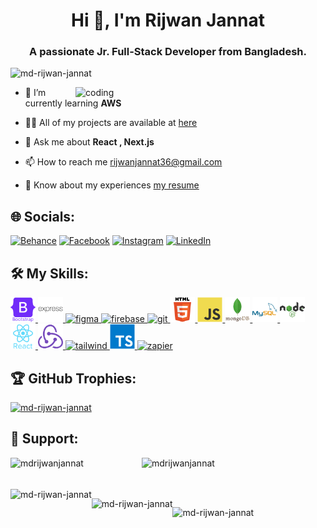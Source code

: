 <h1 align="center">Hi 👋, I'm Rijwan Jannat</h1>
<h3 align="center">A passionate Jr. Full-Stack Developer from Bangladesh.</h3>

<p align="left"> <img src="https://komarev.com/ghpvc/?username=md-rijwan-jannat&label=Profile%20views&color=0e75b6&style=flat" alt="md-rijwan-jannat" /> </p>

<img align="right" alt="coding" width="400" src="https://user-images.githubusercontent.com/55389276/140866485-8fb1c876-9a8f-4d6a-98dc-08c4981eaf70.gif">

- 🌱 I’m currently learning **AWS**

- 👨‍💻 All of my projects are available at [here](https://my-personal-portfolio-teal.vercel.app/)

- 💬 Ask me about **React , Next.js**

- 📫 How to reach me rijwanjannat36@gmail.com

- 📄 Know about my experiences [my resume](https://drive.google.com/file/d/11DBXwQzSED0-g-WaMjGd80gFgLkdwK4d/view?usp=drive_link)

## 🌐 Socials:
[![Behance](https://img.shields.io/badge/Behance-1769ff?logo=behance&logoColor=white)](https://behance.net/https://64a1312f9bc5c72b1524b993--dashing-fudge-319855.netlify.app/) [![Facebook](https://img.shields.io/badge/Facebook-%231877F2.svg?logo=Facebook&logoColor=white)](https://facebook.com/https://www.facebook.com/profile.php?id=100086218014706) [![Instagram](https://img.shields.io/badge/Instagram-%23E4405F.svg?logo=Instagram&logoColor=white)](https://instagram.com/https://www.instagram.com/rijwanjannat/) [![LinkedIn](https://img.shields.io/badge/LinkedIn-%230077B5.svg?logo=linkedin&logoColor=white)](https://linkedin.com/in/https://www.linkedin.com/in/md-rijwan-jannat1/) 

## 🛠️ My Skills:
<p align="left"> <a href="https://getbootstrap.com" target="_blank" rel="noreferrer"> <img src="https://raw.githubusercontent.com/devicons/devicon/master/icons/bootstrap/bootstrap-plain-wordmark.svg" alt="bootstrap" width="40" height="40"/> </a>
<a href="https://expressjs.com" target="_blank" rel="noreferrer"> <img src="https://raw.githubusercontent.com/devicons/devicon/master/icons/express/express-original-wordmark.svg" alt="express" width="40" height="40"/> </a>
<a href="https://www.figma.com/" target="_blank" rel="noreferrer"> <img src="https://www.vectorlogo.zone/logos/figma/figma-icon.svg" alt="figma" width="40" height="40"/> </a>
<a href="https://firebase.google.com/" target="_blank" rel="noreferrer"> <img src="https://www.vectorlogo.zone/logos/firebase/firebase-icon.svg" alt="firebase" width="40" height="40"/> </a>
<a href="https://git-scm.com/" target="_blank" rel="noreferrer"> <img src="https://www.vectorlogo.zone/logos/git-scm/git-scm-icon.svg" alt="git" width="40" height="40"/> </a>
<a href="https://www.w3.org/html/" target="_blank" rel="noreferrer"> <img src="https://raw.githubusercontent.com/devicons/devicon/master/icons/html5/html5-original-wordmark.svg" alt="html5" width="40" height="40"/> </a>
<a href="https://developer.mozilla.org/en-US/docs/Web/JavaScript" target="_blank" rel="noreferrer"> <img src="https://raw.githubusercontent.com/devicons/devicon/master/icons/javascript/javascript-original.svg" alt="javascript" width="40" height="40"/> </a>
<a href="https://www.mongodb.com/" target="_blank" rel="noreferrer"> <img src="https://raw.githubusercontent.com/devicons/devicon/master/icons/mongodb/mongodb-original-wordmark.svg" alt="mongodb" width="40" height="40"/>
</a> <a href="https://www.mysql.com/" target="_blank" rel="noreferrer"> <img src="https://raw.githubusercontent.com/devicons/devicon/master/icons/mysql/mysql-original-wordmark.svg" alt="mysql" width="40" height="40"/> </a>
<a href="https://nodejs.org" target="_blank" rel="noreferrer"> <img src="https://raw.githubusercontent.com/devicons/devicon/master/icons/nodejs/nodejs-original-wordmark.svg" alt="nodejs" width="40" height="40"/> </a>
<a href="https://reactjs.org/" target="_blank" rel="noreferrer"> <img src="https://raw.githubusercontent.com/devicons/devicon/master/icons/react/react-original-wordmark.svg" alt="react" width="40" height="40"/> </a> 
<a href="https://redux.js.org" target="_blank" rel="noreferrer"> <img src="https://raw.githubusercontent.com/devicons/devicon/master/icons/redux/redux-original.svg" alt="redux" width="40" height="40"/> </a>
<a href="https://tailwindcss.com/" target="_blank" rel="noreferrer"> <img src="https://www.vectorlogo.zone/logos/tailwindcss/tailwindcss-icon.svg" alt="tailwind" width="40" height="40"/> </a>
<a href="https://www.typescriptlang.org/" target="_blank" rel="noreferrer"> <img src="https://raw.githubusercontent.com/devicons/devicon/master/icons/typescript/typescript-original.svg" alt="typescript" width="40" height="40"/>
</a> <a href="https://zapier.com" target="_blank" rel="noreferrer"> <img src="https://www.vectorlogo.zone/logos/zapier/zapier-icon.svg" alt="zapier" width="40" height="40"/> </a> </p>

## 🏆 GitHub Trophies:
<p align="left"> <a href="https://github.com/ryo-ma/github-profile-trophy"><img src="https://github-profile-trophy.vercel.app/?username=md-rijwan-jannat" alt="md-rijwan-jannat" /></a> </p>

## 🤝 Support:
<p><a href="https://www.buymeacoffee.com/mdrijwanjannat"> <img align="left" src="https://cdn.buymeacoffee.com/buttons/v2/default-yellow.png" height="50" width="210" alt="mdrijwanjannat" /></a><a href="https://ko-fi.com/mdrijwanjannat"> <img align="left" src="https://cdn.ko-fi.com/cdn/kofi3.png?v=3" height="50" width="210" alt="mdrijwanjannat" /></a></p><br><br>

<p><img align="left" src="https://github-readme-stats.vercel.app/api/top-langs?username=md-rijwan-jannat&show_icons=true&locale=en&layout=compact" alt="md-rijwan-jannat" /></p>

<p>&nbsp;<img align="left" src="https://github-readme-stats.vercel.app/api?username=md-rijwan-jannat&show_icons=true&locale=en" alt="md-rijwan-jannat" /></p>

<p><img align="left" src="https://github-readme-streak-stats.herokuapp.com/?user=md-rijwan-jannat&" alt="md-rijwan-jannat" /></p>
